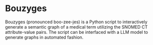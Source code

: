 # Bouzyges

Bouzyges (pronounced boo-zee-jes) is a Python script to interactively generate a semantic graph of a medical term utilizing the SNOMED CT attribute-value pairs. The script can be interfaced with a LLM model to generate graphs in automated fashion.
